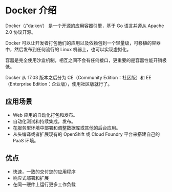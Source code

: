 # Docker 介绍

Docker（/'da:ker/） 是一个开源的应用容器引擎，基于 Go 语言并遵从 Apache 2.0 协议开源。

Docker 可以让开发者打包他们的应用以及依赖包到一个轻量级，可移植的容器中，然后发布到任何流行的 Linux 机器上，也可以实现虚拟化。

容器是完全使用沙盒机制，相互之间不会有任何接口，更重要的是容器性能开销极低。

Docker 从 17.03 版本之后分为 CE（Community Edition：社区版）和 EE（Enterprise Edition：企业版），使用社区版就行了。



## 应用场景

- Web 应用的自动化打包和发布。
- 自动化测试和持续集成，发布。
- 在服务型环境中部署和调整数据库或其他的后台应用。
- 从头编译或者扩展现有的 OpenShift 或 Cloud Foundry 平台来搭建自己的 PaaS 环境。



## 优点

- 快速，一致的交付您的应用程序
- 响应式部署和扩展
- 在同一硬件上运行更多工作负载